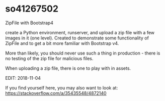 # so41267502
ZipFile with Bootstrap4

create a Python environment, runserver, and upload a zip file with a few images in it (one level). Created to demonstrate some functionality of ZipFile and to get a bit more familiar with Bootstrap v4. 

More than likely, you should never use such a thing in production - there is no testing of the zip file for malicious files.

When uploading a zip file, there is one to play with in assets.

EDIT: 2018-11-04

If you find yourself here, you may also want to look at: https://stackoverflow.com/a/35435548/4872140
